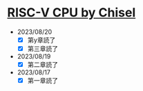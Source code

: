 # [RISC-V CPU by Chisel](https://github.com/diohabara/chisel_riscv)

- 2023/08/20
  - [x] 第y章読了
  - [x] 第三章読了
- 2023/08/19
  - [x] 第二章読了
- 2023/08/17
  - [x] 第一章読了
